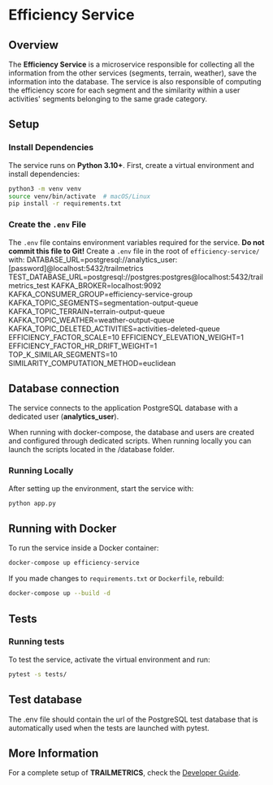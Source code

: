 # Efficiency Service

## Overview
The **Efficiency Service** is a microservice responsible for collecting all the information from the other services (segments, terrain, weather), save the information into the database. The service is also responsible of computing the efficiency score for each segment and the similarity within a user activities' segments belonging to the same grade category.

## Setup

### Install Dependencies

The service runs on **Python 3.10+**. First, create a virtual environment and install dependencies:

```bash
python3 -m venv venv
source venv/bin/activate  # macOS/Linux
pip install -r requirements.txt
```

### Create the `.env` File

The `.env` file contains environment variables required for the service. **Do not commit this file to Git!** Create a `.env` file in the root of `efficiency-service/` with:
DATABASE_URL=postgresql://analytics_user:[password]@localhost:5432/trailmetrics
TEST_DATABASE_URL=postgresql://postgres:postgres@localhost:5432/trailmetrics_test
KAFKA_BROKER=localhost:9092
KAFKA_CONSUMER_GROUP=efficiency-service-group
KAFKA_TOPIC_SEGMENTS=segmentation-output-queue
KAFKA_TOPIC_TERRAIN=terrain-output-queue
KAFKA_TOPIC_WEATHER=weather-output-queue
KAFKA_TOPIC_DELETED_ACTIVITIES=activities-deleted-queue
EFFICIENCY_FACTOR_SCALE=10
EFFICIENCY_ELEVATION_WEIGHT=1
EFFICIENCY_FACTOR_HR_DRIFT_WEIGHT=1
TOP_K_SIMILAR_SEGMENTS=10
SIMILARITY_COMPUTATION_METHOD=euclidean

## Database connection
The service connects to the application PostgreSQL database with a dedicated user (**analytics_user**).

When running with docker-compose, the database and users are created and configured through dedicated scripts. When running locally you can launch the scripts located in the /database folder.

### Running Locally

After setting up the environment, start the service with:

```bash
python app.py
```

## Running with Docker

To run the service inside a Docker container:

```bash
docker-compose up efficiency-service
```

If you made changes to `requirements.txt` or `Dockerfile`, rebuild:

```bash
docker-compose up --build -d
```

## Tests
### Running tests
To test the service, activate the virtual environment and run:

```bash
pytest -s tests/
```
## Test database
The .env file should contain the url of the PostgreSQL test database that is automatically used when the tests are launched with pytest.

## More Information

For a complete setup of **TRAILMETRICS**, check the [Developer Guide](../../docs/developer-guide.md).